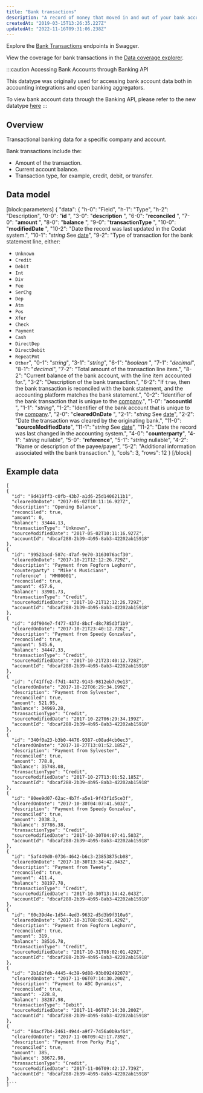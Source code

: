 ```yaml
---
title: "Bank transactions"
description: "A record of money that moved in and out of your bank account"
createdAt: "2019-03-15T13:26:35.227Z"
updatedAt: "2022-11-16T09:31:06.238Z"
---
```


Explore the <a className="external" href="https://api.codat.io/swagger/index.html#/BankAccounts/get_companies__companyId__connections__connectionId__data_bankAccounts__accountId__bankTransactions" target="_blank">Bank Transactions</a> endpoints in Swagger.

View the coverage for bank transactions in the <a className="external" href="https://knowledge.codat.io/supported-features/accounting?view=tab-by-data-type&dataType=bankTransactions" target="_blank">Data coverage explorer</a>.

:::caution Accessing Bank Accounts through Banking API

This datatype was originally used for accessing bank account data both in accounting integrations and open banking aggregators.

To view bank account data through the Banking API, please refer to the new datatype [here](/data-model-banking-banking-transactions)
:::

## Overview

Transactional banking data for a specific company and account.

Bank transactions include the:

- Amount of the transaction.
- Current account balance.
- Transaction type, for example, credit, debit, or transfer.

## Data model

[block:parameters]
{
"data": {
"h-0": "Field",
"h-1": "Type",
"h-2": "Description",
"0-0": "**id** ",
"3-0": "**description** ",
"6-0": "**reconciled** ",
"7-0": "**amount** ",
"8-0": "**balance** ",
"9-0": "**transactionType** ",
"10-0": "**modifiedDate** ",
"10-2": "Date the record was last updated in the Codat system.",
"10-1": "_string_
See [date](/datamodel-shared-date)",
"9-2": "Type of transaction for the bank statement line, either:

- `Unknown`
- `Credit`
- `Debit`
- `Int`
- `Div`
- `Fee`
- `SerChg`
- `Dep`
- `Atm`
- `Pos`
- `Xfer`
- `Check`
- `Payment`
- `Cash`
- `DirectDep`
- `DirectDebit`
- `RepeatPmt`
- `Other`",
  "0-1": "_string_",
  "3-1": "_string_",
  "6-1": "_boolean_ ",
  "7-1": "_decimal_",
  "8-1": "_decimal_",
  "7-2": "Total amount of the transaction line item.",
  "8-2": "Current balance of the bank account, with the line item accounted for.",
  "3-2": "Description of the bank transaction.",
  "6-2": "If `true`, then the bank transaction is reconciled with the bank statement, and the accounting platform matches the bank statement.",
  "0-2": "Identifier of the bank transaction that is unique to the [company](/datamodel-accounting-company).",
  "1-0": "**accountId** ",
  "1-1": "_string_",
  "1-2": "Identifier of the bank account that is unique to the [company](/datamodel-accounting-company).",
  "2-0": "**clearedOnDate** ",
  "2-1": "_string_
  See [date](/datamodel-shared-date)",
  "2-2": "Date the transaction was cleared by the originating bank.",
  "11-0": "**sourceModifiedDate**",
  "11-1": "_string_
  See [date](/datamodel-shared-date)",
  "11-2": "Date the record was last changed in the accounting system.",
  "4-0": "**counterparty**",
  "4-1": "_string_
  nullable",
  "5-0": "**reference**",
  "5-1": "_string_
  nullable",
  "4-2": "Name or description of the payee/payer",
  "5-2": "Additional information associated with the bank transaction."
  },
  "cols": 3,
  "rows": 12
  }
  [/block]

## Example data

````
[
{
  "id": "9d419ff3-c0fb-43b7-a1d6-25d1406211b1",
  "clearedOnDate": "2017-05-02T10:11:16.927Z",
  "description": "Opening Balance",
  "reconciled": true,
  "amount": 0,
  "balance": 33444.13,
  "transactionType": "Unknown",
  "sourceModifiedDate": "2017-05-02T10:11:16.927Z",
  "accountId": "dbcaf288-2b39-4b95-8ab3-42202ab15918"
},
{
  "id": "99523acd-587c-47af-9e70-3163076acf30",
  "clearedOnDate": "2017-10-21T12:12:26.729Z",
  "description": "Payment from Fogforn Leghorn",
  "counterparty" : "Mike's Musicians",
  "reference" : "MM00001",
  "reconciled": true,
  "amount": 457.6,
  "balance": 33901.73,
  "transactionType": "Credit",
  "sourceModifiedDate": "2017-10-21T12:12:26.729Z",
  "accountId": "dbcaf288-2b39-4b95-8ab3-42202ab15918"
},
{
  "id": "ddf904e7-f477-437d-8bcf-d8c785d3f1b9",
  "clearedOnDate": "2017-10-21T23:40:12.728Z",
  "description": "Payment from Speedy Gonzales",
  "reconciled": true,
  "amount": 545.6,
  "balance": 34447.33,
  "transactionType": "Credit",
  "sourceModifiedDate": "2017-10-21T23:40:12.728Z",
  "accountId": "dbcaf288-2b39-4b95-8ab3-42202ab15918"
},
{
  "id": "cf41ffe2-f7d1-4472-9143-9812eb7c9e13",
  "clearedOnDate": "2017-10-22T06:29:34.199Z",
  "description": "Payment from Sylvester",
  "reconciled": true,
  "amount": 521.95,
  "balance": 34969.28,
  "transactionType": "Credit",
  "sourceModifiedDate": "2017-10-22T06:29:34.199Z",
  "accountId": "dbcaf288-2b39-4b95-8ab3-42202ab15918"
},
{
  "id": "340f0a23-b3b0-4476-9387-c08ad4cb0ec3",
  "clearedOnDate": "2017-10-27T13:01:52.185Z",
  "description": "Payment from Sylvester",
  "reconciled": true,
  "amount": 778.8,
  "balance": 35748.08,
  "transactionType": "Credit",
  "sourceModifiedDate": "2017-10-27T13:01:52.185Z",
  "accountId": "dbcaf288-2b39-4b95-8ab3-42202ab15918"
},
{
  "id": "80ee9d07-62ac-4b7f-a5e1-9f43f1d5ce3f",
  "clearedOnDate": "2017-10-30T04:07:41.503Z",
  "description": "Payment from Speedy Gonzales",
  "reconciled": true,
  "amount": 2038.3,
  "balance": 37786.38,
  "transactionType": "Credit",
  "sourceModifiedDate": "2017-10-30T04:07:41.503Z",
  "accountId": "dbcaf288-2b39-4b95-8ab3-42202ab15918"
},
{
  "id": "5af449d0-0736-4642-b6c3-23853875cb08",
  "clearedOnDate": "2017-10-30T13:34:42.043Z",
  "description": "Payment from Tweety",
  "reconciled": true,
  "amount": 411.4,
  "balance": 38197.78,
  "transactionType": "Credit",
  "sourceModifiedDate": "2017-10-30T13:34:42.043Z",
  "accountId": "dbcaf288-2b39-4b95-8ab3-42202ab15918"
},
{
  "id": "60c39d4e-1d54-4ed3-9632-d5d3b9f310a6",
  "clearedOnDate": "2017-10-31T08:02:01.429Z",
  "description": "Payment from Fogforn Leghorn",
  "reconciled": true,
  "amount": 319,
  "balance": 38516.78,
  "transactionType": "Credit",
  "sourceModifiedDate": "2017-10-31T08:02:01.429Z",
  "accountId": "dbcaf288-2b39-4b95-8ab3-42202ab15918"
},
{
  "id": "2b1d2fdb-4445-4c39-9d88-93b092492078",
  "clearedOnDate": "2017-11-06T07:14:30.200Z",
  "description": "Payment to ABC Dynamics",
  "reconciled": true,
  "amount": -228.8,
  "balance": 38287.98,
  "transactionType": "Debit",
  "sourceModifiedDate": "2017-11-06T07:14:30.200Z",
  "accountId": "dbcaf288-2b39-4b95-8ab3-42202ab15918"
},
{
  "id": "84acf7b4-2461-4944-a9f7-7456a0b9af64",
  "clearedOnDate": "2017-11-06T09:42:17.739Z",
  "description": "Payment from Porky Pig",
  "reconciled": true,
  "amount": 385,
  "balance": 38672.98,
  "transactionType": "Credit",
  "sourceModifiedDate": "2017-11-06T09:42:17.739Z",
  "accountId": "dbcaf288-2b39-4b95-8ab3-42202ab15918"
}
]```

````
